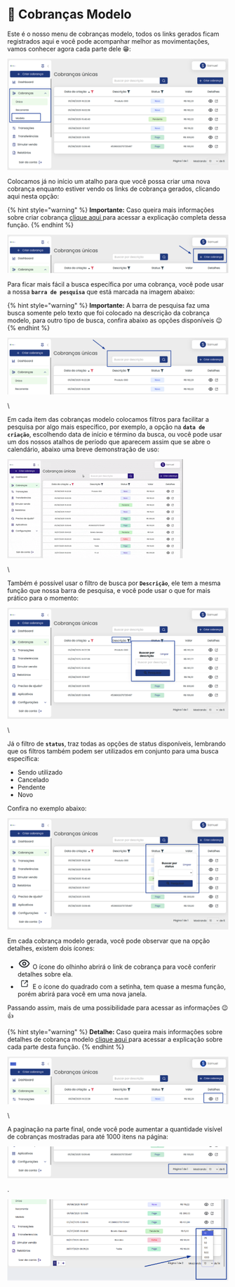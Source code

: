 # 📍 Cobranças Modelo

Este é o nosso menu de cobranças modelo, todos os links gerados ficam registrados aqui e você pode acompanhar melhor as movimentações, vamos conhecer agora cada parte dele 😁:

![](../../assets/prints/cobrancas_menu_modelo.png)

Colocamos já no início um atalho para que você possa criar uma nova cobrança enquanto estiver vendo os links de cobrança gerados, clicando aqui nesta opção:

{% hint style="warning" %}
**Importante:** Caso queira mais informações sobre criar cobrança [clique aqui ](https://docs.gopag.com.br/criar_cobranca)para acessar a explicação completa dessa função.
{% endhint %}

![](../../assets/prints/cobrancas_menu_modelo_criar_cobranca.png)

Para ficar mais fácil a busca específica por uma cobrança, você pode usar a nossa **`barra de pesquisa`** que está marcada na imagem abaixo:

{% hint style="warning" %}
**Importante:** A barra de pesquisa faz uma busca somente pelo texto que foi colocado na descrição da cobrança modelo, para outro tipo de busca, confira abaixo as opções disponíveis 😉
{% endhint %}

![](../../assets/prints/cobrancas_menu_modelo_barra_pesquisa.png)

\


Em cada item das cobranças modelo colocamos filtros para facilitar a pesquisa por algo mais específico, por exemplo, a opção na **`data de criação`**, escolhendo data de início e término da busca, ou você pode usar um dos nossos atalhos de período que aparecem assim que se abre o calendário, abaixo uma breve demonstração de uso:

![](../../assets/prints/cobrancas_menu_modelo_filtro_data_criacao.gif)

\


Também é possível usar o filtro de busca por **`Descrição`**, ele tem a mesma função que nossa barra de pesquisa, e você pode usar o que for mais prático para o momento:

![](../../assets/prints/cobrancas_menu_modelo_filtro_descricao.png)

\


Já o filtro de **`status`**, traz todas as opções de status disponíveis, lembrando que os filtros também podem ser utilizados em conjunto para uma busca específica:

* Sendo utilizado
* Cancelado
* Pendente
* Novo

Confira no exemplo abaixo:

![](../../assets/prints/cobrancas_menu_modelo_filtro_status.png)

Em cada cobrança modelo gerada, você pode observar que na opção detalhes, existem dois ícones:

* <img src="../../assets/prints/icon_olho_detalhes_transacao.png" alt="" data-size="line"> O ícone do olhinho abrirá o link de cobrança para você conferir detalhes sobre ela.
* <img src="../../assets/prints/icon_quadrado_detalhes_transacao.png" alt="" data-size="line"> E o ícone do quadrado com a setinha, tem quase a mesma função, porém abrirá para você em uma nova janela.

Passando assim, mais de uma possibilidade para acessar as informações 😉👍

{% hint style="warning" %}
**Detalhe:** Caso queira mais informações sobre detalhes de cobrança modelo [clique aqui ](https://docs.gopag.com.br/criar_cobranca/link_cobranca/link_cobranca_modelo)para acessar a explicação sobre cada parte desta função.
{% endhint %}

![](../../assets/prints/cobrancas_menu_modelo_detalhes_cobranca.png)

\


A paginação na parte final, onde você pode aumentar a quantidade visível de cobranças mostradas para até 1000 itens na página:

![](../../assets/prints/cobrancas_menu_avulsa_paginacao.png)

.

![](../../assets/prints/cobrancas_menu_avulsa_paginacao_2.png)
